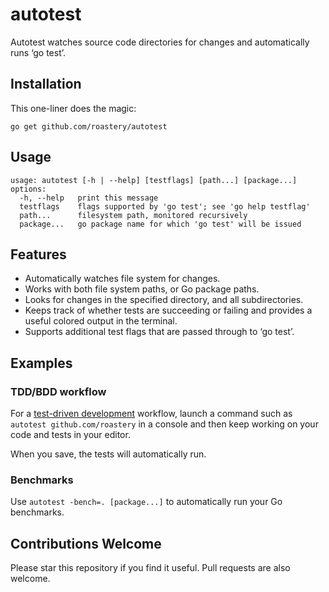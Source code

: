 # autotest

Autotest watches source code directories for changes and automatically runs ‘go test’.

## Installation

This one-liner does the magic:
```
go get github.com/roastery/autotest
```

## Usage

```
usage: autotest [-h | --help] [testflags] [path...] [package...]
options:
  -h, --help   print this message
  testflags    flags supported by 'go test'; see 'go help testflag'
  path...      filesystem path, monitored recursively
  package...   go package name for which 'go test' will be issued
```

## Features

 * Automatically watches file system for changes.
 * Works with both file system paths, or Go package paths.
 * Looks for changes in the specified directory, and all subdirectories.
 * Keeps track of whether tests are succeeding or failing and provides a useful colored output in the terminal.
 * Supports additional test flags that are passed through to ‘go test’.

## Examples

### TDD/BDD workflow

For a [test-driven development](http://en.wikipedia.org/wiki/Test-driven_development) workflow, launch a command such as ```autotest github.com/roastery``` in a console and then keep working on your code and tests in your editor.

When you save, the tests will automatically run.

### Benchmarks

Use ```autotest -bench=. [package...]``` to automatically run your Go benchmarks.

## Contributions Welcome

Please star this repository if you find it useful.  Pull requests are also welcome.
